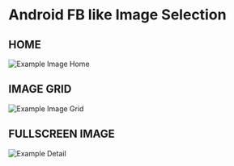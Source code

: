 # Android FB like Image Selection
## HOME
![Example Image Home][1]
## IMAGE GRID
![Example Image Grid][2]
## FULLSCREEN IMAGE
![Example Detail][3]

[1]: http://i.imgur.com/OpguHF0.png
[2]: http://i.imgur.com/02K39SD.png
[3]: http://i.imgur.com/JUUHwjX.png
